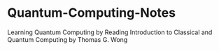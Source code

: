 # Quantum-Computing-Notes
Learning Quantum Computing by Reading Introduction to Classical and Quantum Computing by Thomas G. Wong
